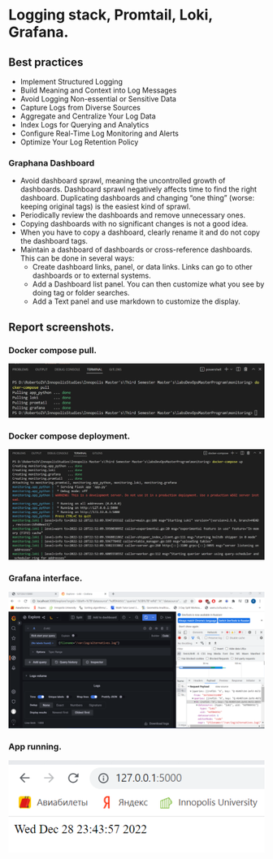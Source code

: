 # Logging stack, Promtail, Loki, Grafana.

## Best practices

- Implement Structured Logging
- Build Meaning and Context into Log Messages
- Avoid Logging Non-essential or Sensitive Data
- Capture Logs from Diverse Sources
- Aggregate and Centralize Your Log Data
- Index Logs for Querying and Analytics
- Configure Real-Time Log Monitoring and Alerts
- Optimize Your Log Retention Policy

### Graphana Dashboard
- Avoid dashboard sprawl, meaning the uncontrolled growth of dashboards. Dashboard sprawl negatively affects time to find the right dashboard. Duplicating dashboards and changing “one thing” (worse: keeping original tags) is the easiest kind of sprawl.
- Periodically review the dashboards and remove unnecessary ones.
- Copying dashboards with no significant changes is not a good idea.
- When you have to copy a dashboard, clearly rename it and do not copy the dashboard tags. 
- Maintain a dashboard of dashboards or cross-reference dashboards. This can be done in several ways:
    * Create dashboard links, panel, or data links. Links can go to other dashboards or to external systems.
    * Add a Dashboard list panel. You can then customize what you see by doing tag or folder searches.
    * Add a Text panel and use markdown to customize the display.


## Report screenshots.

### Docker compose pull.

![docker-compose pull](../images/lab7/monitoring-1.png)

### Docker compose deployment.

![docker-compose deploy](../images/lab7/monitoring-2.png)

### Grafana interface.

![grafana interface](../images/lab7/monitoring-3.png)

### App running.

![app running](../images/lab7/monitoring-4(App%20running).png)

